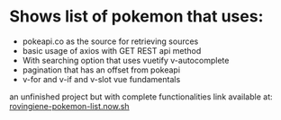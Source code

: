 # Shows list of pokemon that uses:

- pokeapi.co as the source for retrieving sources
- basic usage of axios with GET REST api method
- With searching option that uses vuetify v-autocomplete
- pagination that has an offset from pokeapi
- v-for and v-if and v-slot vue fundamentals

an unfinished project but with complete functionalities
link available at: [rovingiene-pokemon-list.now.sh](https://rovingiene-pokemon.now.sh/)
